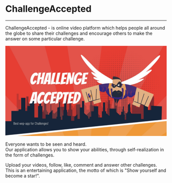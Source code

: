 # ChallengeAccepted
<hr>

ChallengeAccepted - is online video platform which helps people all around the globe to share their challenges and encourage others to make the answer on some particular challenge.

<img src="/readme-assets/ChallengeAccepted.jpg" alt="ChallengeAccepted"/>

Everyone wants to be seen and heard.<br>
Our application allows you to show your abilities, through self-realization in the form of challenges.

Upload your videos, follow, like, comment and answer other challenges.<br>
This is an entertaining application, the motto of which is "Show yourself and become a star!".
